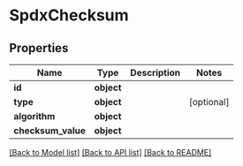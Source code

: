 # SpdxChecksum

## Properties
Name | Type | Description | Notes
------------ | ------------- | ------------- | -------------
**id** | **object** |  | 
**type** | **object** |  | [optional] 
**algorithm** | **object** |  | 
**checksum_value** | **object** |  | 

[[Back to Model list]](../README.md#documentation-for-models) [[Back to API list]](../README.md#documentation-for-api-endpoints) [[Back to README]](../README.md)

